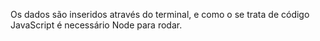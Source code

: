 Os dados são inseridos através do terminal, e como o se trata de código JavaScript é necessário Node para rodar.
